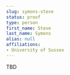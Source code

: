 ```yaml
---
slug: symons-steve
status: proof
type: person
first_name: Steve
last_name: Symons
alias: null
affiliations:
- University of Sussex
---
```


TBD
